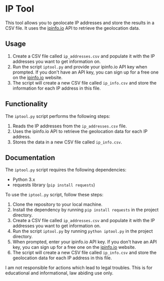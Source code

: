 # IP Tool

This tool allows you to geolocate IP addresses and store the results in a CSV file. It uses the [ipinfo.io](https://ipinfo.io) API to retrieve the geolocation data.

## Usage

1. Create a CSV file called `ip_addresses.csv` and populate it with the IP addresses you want to get information on.
2. Run the script `iptool.py` and provide your ipinfo.io API key when prompted. If you don't have an API key, you can sign up for a free one on the [ipinfo.io](https://ipinfo.io/signup) website.
3. The script will create a new CSV file called `ip_info.csv` and store the information for each IP address in this file.

## Functionality

The `iptool.py` script performs the following steps:

1. Reads the IP addresses from the `ip_addresses.csv` file.
2. Uses the ipinfo.io API to retrieve the geolocation data for each IP address.
3. Stores the data in a new CSV file called `ip_info.csv`.

## Documentation

The `iptool.py` script requires the following dependencies:

- Python 3.x
- requests library (`pip install requests`)

To use the `iptool.py` script, follow these steps:

1. Clone the repository to your local machine.
2. Install the dependency by running `pip install requests` in the project directory.
3. Create a CSV file called `ip_addresses.csv` and populate it with the IP addresses you want to get information on.
4. Run the script `iptool.py` by running `python iptool.py` in the project directory.
5. When prompted, enter your ipinfo.io API key. If you don't have an API key, you can sign up for a free one on the [ipinfo.io](https://ipinfo.io/signup) website.
6. The script will create a new CSV file called `ip_info.csv` and store the geolocation data for each IP address in this file.

I am not responsible for actions which lead to legal troubles. This is for educational and informational, law abiding use only.
